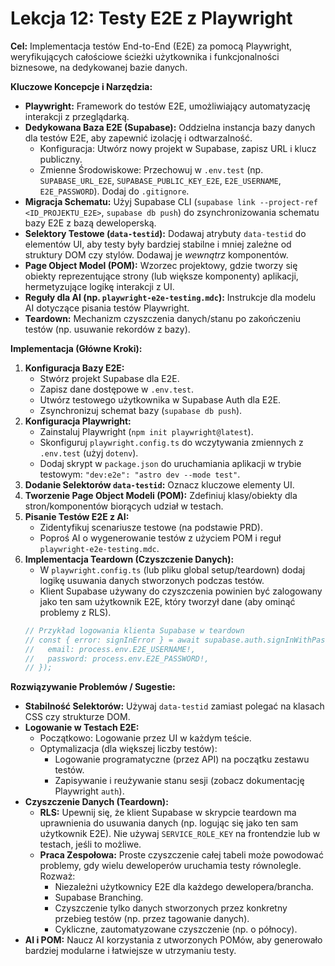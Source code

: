 # Lekcja 12: Testy E2E z Playwright

**Cel:** Implementacja testów End-to-End (E2E) za pomocą Playwright, weryfikujących całościowe ścieżki użytkownika i funkcjonalności biznesowe, na dedykowanej bazie danych.

**Kluczowe Koncepcje i Narzędzia:**

- **Playwright:** Framework do testów E2E, umożliwiający automatyzację interakcji z przeglądarką.
- **Dedykowana Baza E2E (Supabase):** Oddzielna instancja bazy danych dla testów E2E, aby zapewnić izolację i odtwarzalność.
  - Konfiguracja: Utwórz nowy projekt w Supabase, zapisz URL i klucz publiczny.
  - Zmienne Środowiskowe: Przechowuj w `.env.test` (np. `SUPABASE_URL_E2E`, `SUPABASE_PUBLIC_KEY_E2E`, `E2E_USERNAME`, `E2E_PASSWORD`). Dodaj do `.gitignore`.
- **Migracja Schematu:** Użyj Supabase CLI (`supabase link --project-ref <ID_PROJEKTU_E2E>`, `supabase db push`) do zsynchronizowania schematu bazy E2E z bazą deweloperską.
- **Selektory Testowe (`data-testid`):** Dodawaj atrybuty `data-testid` do elementów UI, aby testy były bardziej stabilne i mniej zależne od struktury DOM czy stylów. Dodawaj je _wewnątrz_ komponentów.
- **Page Object Model (POM):** Wzorzec projektowy, gdzie tworzy się obiekty reprezentujące strony (lub większe komponenty) aplikacji, hermetyzujące logikę interakcji z UI.
- **Reguły dla AI (np. `playwright-e2e-testing.mdc`):** Instrukcje dla modelu AI dotyczące pisania testów Playwright.
- **Teardown:** Mechanizm czyszczenia danych/stanu po zakończeniu testów (np. usuwanie rekordów z bazy).

**Implementacja (Główne Kroki):**

1.  **Konfiguracja Bazy E2E:**
    - Stwórz projekt Supabase dla E2E.
    - Zapisz dane dostępowe w `.env.test`.
    - Utwórz testowego użytkownika w Supabase Auth dla E2E.
    - Zsynchronizuj schemat bazy (`supabase db push`).
2.  **Konfiguracja Playwright:**
    - Zainstaluj Playwright (`npm init playwright@latest`).
    - Skonfiguruj `playwright.config.ts` do wczytywania zmiennych z `.env.test` (użyj `dotenv`).
    - Dodaj skrypt w `package.json` do uruchamiania aplikacji w trybie testowym: `"dev:e2e": "astro dev --mode test"`.
3.  **Dodanie Selektorów `data-testid`:** Oznacz kluczowe elementy UI.
4.  **Tworzenie Page Object Modeli (POM):** Zdefiniuj klasy/obiekty dla stron/komponentów biorących udział w testach.
5.  **Pisanie Testów E2E z AI:**
    - Zidentyfikuj scenariusze testowe (na podstawie PRD).
    - Poproś AI o wygenerowanie testów z użyciem POM i reguł `playwright-e2e-testing.mdc`.
6.  **Implementacja Teardown (Czyszczenie Danych):**
    - W `playwright.config.ts` (lub pliku global setup/teardown) dodaj logikę usuwania danych stworzonych podczas testów.
    - Klient Supabase używany do czyszczenia powinien być zalogowany jako ten sam użytkownik E2E, który tworzył dane (aby ominąć problemy z RLS).
    ```typescript
    // Przykład logowania klienta Supabase w teardown
    // const { error: signInError } = await supabase.auth.signInWithPassword({
    //   email: process.env.E2E_USERNAME!,
    //   password: process.env.E2E_PASSWORD!,
    // });
    ```

**Rozwiązywanie Problemów / Sugestie:**

- **Stabilność Selektorów:** Używaj `data-testid` zamiast polegać na klasach CSS czy strukturze DOM.
- **Logowanie w Testach E2E:**
  - Początkowo: Logowanie przez UI w każdym teście.
  - Optymalizacja (dla większej liczby testów):
    - Logowanie programatyczne (przez API) na początku zestawu testów.
    - Zapisywanie i reużywanie stanu sesji (zobacz dokumentację Playwright `auth`).
- **Czyszczenie Danych (Teardown):**
  - **RLS:** Upewnij się, że klient Supabase w skrypcie teardown ma uprawnienia do usuwania danych (np. logując się jako ten sam użytkownik E2E). Nie używaj `SERVICE_ROLE_KEY` na frontendzie lub w testach, jeśli to możliwe.
  - **Praca Zespołowa:** Proste czyszczenie całej tabeli może powodować problemy, gdy wielu deweloperów uruchamia testy równolegle. Rozważ:
    - Niezależni użytkownicy E2E dla każdego dewelopera/brancha.
    - Supabase Branching.
    - Czyszczenie tylko danych stworzonych przez konkretny przebieg testów (np. przez tagowanie danych).
    - Cykliczne, zautomatyzowane czyszczenie (np. o północy).
- **AI i POM:** Naucz AI korzystania z utworzonych POMów, aby generowało bardziej modularne i łatwiejsze w utrzymaniu testy.
